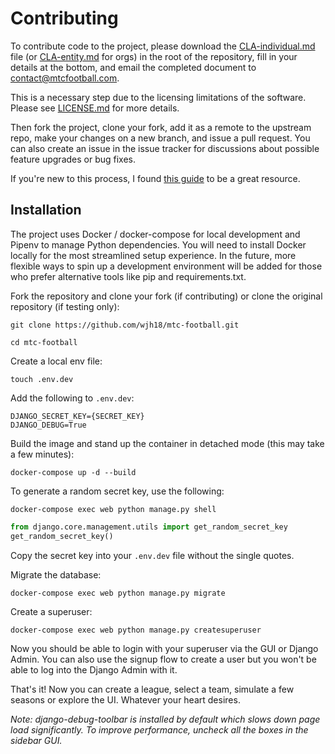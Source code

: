 # Contributing

To contribute code to the project, please download the [CLA-individual.md](https://github.com/wjh18/mtc-football/blob/master/CLA-individual.md) file (or [CLA-entity.md](https://github.com/wjh18/mtc-football/blob/master/CLA-entity.md) for orgs) in the root of the repository, fill in your details at the bottom, and email the completed document to [contact@mtcfootball.com](mailto:contact@mtcfootball.com).

This is a necessary step due to the licensing limitations of the software. Please see [LICENSE.md](https://github.com/wjh18/mtc-football/blob/master/LICENSE.md) for more details.

Then fork the project, clone your fork, add it as a remote to the upstream repo, make your changes on a new branch, and issue a pull request. You can also create an issue in the issue tracker for discussions about possible feature upgrades or bug fixes.

If you're new to this process, I found [this guide](https://opensource.guide/how-to-contribute/) to be a great resource.

## Installation

The project uses Docker / docker-compose for local development and Pipenv to manage Python dependencies. You will need to install Docker locally for the most streamlined setup experience. In the future, more flexible ways to spin up a development environment will be added for those who prefer alternative tools like pip and requirements.txt.

Fork the repository and clone your fork (if contributing) or clone the original repository (if testing only):

`git clone https://github.com/wjh18/mtc-football.git`

`cd mtc-football`

Create a local env file:

`touch .env.dev`

Add the following to `.env.dev`:
```
DJANGO_SECRET_KEY={SECRET_KEY}
DJANGO_DEBUG=True
```

Build the image and stand up the container in detached mode (this may take a few minutes):

`docker-compose up -d --build`

To generate a random secret key, use the following:

`docker-compose exec web python manage.py shell`
```python
from django.core.management.utils import get_random_secret_key  
get_random_secret_key()
```

Copy the secret key into your `.env.dev` file without the single quotes.

Migrate the database:

`docker-compose exec web python manage.py migrate`

Create a superuser:

`docker-compose exec web python manage.py createsuperuser`

Now you should be able to login with your superuser via the GUI or Django Admin. You can also use the signup flow to create a user but you won't be able to log into the Django Admin with it.

That's it! Now you can create a league, select a team, simulate a few seasons or explore the UI. Whatever your heart desires.

*Note: django-debug-toolbar is installed by default which slows down page load significantly. To improve performance, uncheck all the boxes in the sidebar GUI.*